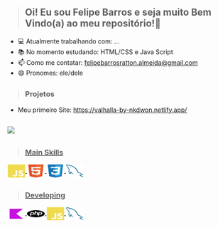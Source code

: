 > ##  Oi! Eu sou Felipe Barros e seja muito Bem Vindo(a) ao meu repositório!👋

- 💻 Atualmente trabalhando com: ...
- 📚 No momento estudando: HTML/CSS e Java Script
- 📫 Como me contatar: felipebarrosratton.almeida@gmail.com
- 😄 Pronomes: ele/dele

##

> ### Projetos

- Meu primeiro Site: https://valhalla-by-nkdwon.netlify.app/

##

<div>
    <a href="https://github.com/nkdwon">
      <img height="180em" src="https://github-readme-stats.vercel.app/api?username=nkdwon&show_icons=true&theme=dark"/>
</div>

##

>  ### Main Skills  
<div style="display: inline_block">
  <img align="center" alt="felps-Js" height="30" width="40" src="https://raw.githubusercontent.com/devicons/devicon/master/icons/javascript/javascript-plain.svg">
  <img align="center" alt="felps-HTML" height="30" width="40" src="https://raw.githubusercontent.com/devicons/devicon/master/icons/html5/html5-original.svg">
  <img align="center" alt="felps-CSS" height="30" width="40" src="https://raw.githubusercontent.com/devicons/devicon/master/icons/css3/css3-original.svg">
  <img align="center" alt="felps-CSS" height="30" width="40" src="https://raw.githubusercontent.com/devicons/devicon/master/icons/mysql/mysql-plain.svg">

##
    
>  ### Developing 
<div style="display: inline_block">
  <img align="center" alt="felps-Js" height="30" width="40" src="https://raw.githubusercontent.com/devicons/devicon/master/icons/kotlin/kotlin-plain.svg">
  <img align="center" alt="felps-HTML" height="30" width="40" src="https://raw.githubusercontent.com/devicons/devicon/master/icons/php/php-plain.svg">
  <img align="center" alt="felps-CSS" height="30" width="40" src="https://raw.githubusercontent.com/devicons/devicon/master/icons/javascript/javascript-plain.svg">
  <img align="center" alt="felps-CSS" height="30" width="40" src="https://raw.githubusercontent.com/devicons/devicon/master/icons/mysql/mysql-plain.svg">
 
    
    
</div>
